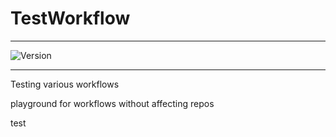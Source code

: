 # TestWorkflow

---


![Version](https://img.shields.io/badge/Version-2.0.61-brightgreen)


---

Testing various workflows

playground for workflows without affecting repos



test
